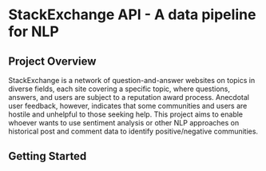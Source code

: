 # StackExchange API - A data pipeline for NLP
## Project Overview
StackExchange is a network of question-and-answer websites on topics in diverse fields, each site covering a specific topic, where questions, answers, and users are subject to a reputation award process. Anecdotal user feedback, however, indicates that some communities and users are hostile and unhelpful to those seeking help. This project aims to enable whoever wants to use sentiment analysis or other NLP approaches on historical post and comment data to identify positive/negative communities.

## Getting Started
